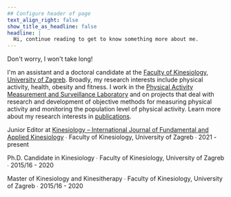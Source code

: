 ```yaml
---
## Configure header of page
text_align_right: false
show_title_as_headline: false
headline: |
  Hi, continue reading to get to know something more about me.
---
```


<!-- this is a subheadline -->
Don't worry, I won't take long!

I'm an assistant and a doctoral candidate at the [Faculty of Kinesiology, University of Zagreb](https://www.kif.unizg.hr/en). Broadly, my research interests include physical activity, health, obesity and fitness. I work in the [Physical Activity Measurement and Surveillance Laboratory](https://www.kif.unizg.hr/en/research/laboratory/physical_activity_measurement_and_surveillance_laboratory) and on projects that deal with research and development of objective methods for measuring physical activity and monitoring the population level of physical activity. Learn more about my research interests in [publications](/publication).



Junior Editor at [Kinesiology – International Journal of Fundamental and Applied Kinesiology](https://hrcak.srce.hr/ojs/index.php/kinesiology/about)  &#8729;
    Faculty of Kinesiology, University of Zagreb  &#8729;  2021 - present

<i class="fas fa-graduation-cap pr2"></i>Ph.D. Candidate in Kinesiology  &#8729;
 Faculty of Kinesiology, University of Zagreb  &#8729;  2015/16 - 2020
    
<i class="fas fa-graduation-cap pr2"></i>Master of Kinesiology and Kinesitherapy  &#8729;
 Faculty of Kinesiology, University of Zagreb  &#8729;  2015/16 - 2020

